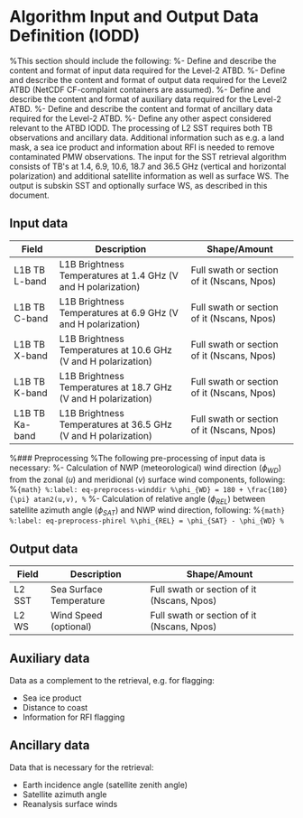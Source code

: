 # Algorithm Input and Output Data Definition (IODD)
%This section should include the following:
%- Define and describe the content and format of input data required for the Level-2 ATBD.
%- Define and describe the content and format of output data required for the Level2 ATBD (NetCDF CF-complaint containers are assumed).
%- Define and describe the content and format of auxiliary data required for the Level-2 ATBD.
%- Define and describe the content and format of ancillary data required for the Level-2 ATBD.
%- Define any other aspect considered relevant to the ATBD IODD.
The processing of L2 SST requires both TB observations and ancillary data. Additional information such as e.g. a land mask, a sea ice product and information about RFI is needed to remove contaminated PMW observations. The input for the SST retrieval algorithm consists of TB's at 1.4, 6.9, 10.6, 18.7 and 36.5 GHz (vertical and horizontal polarization) and additional satellite information as well as surface WS. The output is subskin SST and optionally surface WS, as described in this document.


## Input data
| Field | Description | Shape/Amount |
| --- | --- | --- |
| L1B TB L-band | L1B Brightness Temperatures at 1.4 GHz (V and H polarization)| Full swath or section of it (Nscans, Npos) |
| L1B TB C-band | L1B Brightness Temperatures at 6.9 GHz (V and H polarization)| Full swath or section of it (Nscans, Npos) |
| L1B TB X-band | L1B Brightness Temperatures at 10.6 GHz (V and H polarization)| Full swath or section of it (Nscans, Npos) |
| L1B TB K-band | L1B Brightness Temperatures at 18.7 GHz (V and H polarization)| Full swath or section of it (Nscans, Npos) |
| L1B TB Ka-band | L1B Brightness Temperatures at 36.5 GHz (V and H polarization)| Full swath or section of it (Nscans, Npos) |

%### Preprocessing
%The following pre-processing of input data is necessary:
%- Calculation of NWP (meteorological) wind direction ($\phi_{WD}$) from the zonal ($u$) and meridional ($v$) surface wind components, following:
%```{math}
%:label: eq-preprocess-winddir
%\phi_{WD} = 180 + \frac{180}{\pi} atan2(u,v),
%```
%- Calculation of relative angle ($\phi_{REL}$) between satellite azimuth angle ($\phi_{SAT}$) and NWP wind direction, following:
%```{math}
%:label: eq-preprocess-phirel
%\phi_{REL} = \phi_{SAT} - \phi_{WD}
%```

## Output data
| Field | Description | Shape/Amount |
| --- | --- | --- |
| L2 SST | Sea Surface Temperature | Full swath or section of it (Nscans, Npos) |
| L2 WS | Wind Speed (optional) | Full swath or section of it (Nscans, Npos) |

## Auxiliary data
Data as a complement to the retrieval, e.g. for flagging:
- Sea ice product
- Distance to coast
- Information for RFI flagging

## Ancillary data
Data that is necessary for the retrieval:
- Earth incidence angle (satellite zenith angle)
- Satellite azimuth angle
- Reanalysis surface winds
